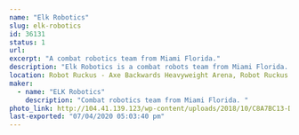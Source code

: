```yaml
---
name: "Elk Robotics"
slug: elk-robotics
id: 36131
status: 1
url: 
excerpt: "A combat robotics team from Miami Florida."
description: "Elk Robotics is a combat robots team from Miami Florida. The team was founded in 2016 and has since been fighting in the 1lb, 3lb, 12lb, and 15lb class."
location: Robot Ruckus - Axe Backwards Heavyweight Arena, Robot Ruckus - Small Arena
maker:
  - name: "ELK Robotics"
    description: "Combat robotics team from Miami Florida. "
photo_link: http://104.41.139.123/wp-content/uploads/2018/10/C8A7BC13-D0CA-4A0B-8BC0-6788267B0B3D.jpeg
last-exported: "07/04/2020 05:03:40 pm"
---
```

